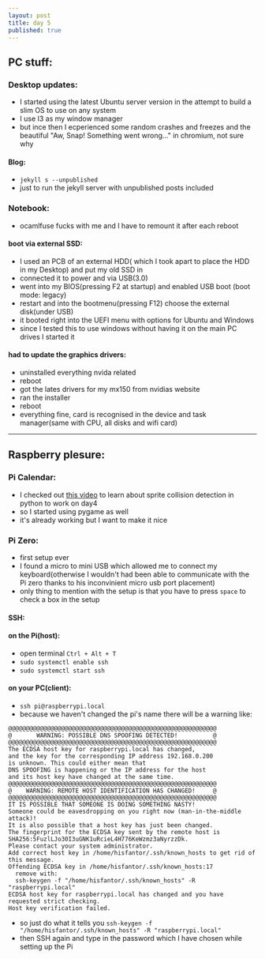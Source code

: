 ```yaml
---
layout: post
title: day 5
published: true
---
```


## PC stuff:
### Desktop updates:
* I started using the latest Ubuntu server version in the attempt to build a slim OS to use on any system
* I use I3 as my window manager 
* but ince then I ecperienced some random crashes and freezes and the beautiful "Aw, Snap! Something went wrong..." in chromium, not sure why

#### Blog:
* `jekyll s --unpublished`
* just to run the jekyll server with unpublished posts included

### Notebook:
* ocamlfuse fucks with me and I have to remount it after each reboot 

#### boot via external SSD:
* I used an PCB of an external HDD( which I took apart to place the HDD in my Desktop) and put my old SSD in
* connected it to power and via USB(3.0)
* went into my BIOS(pressing F2 at startup) and enabled USB boot (boot mode: legacy)
* restart and into the bootmenu(pressing F12) choose the external disk(under USB)
* it booted right into the UEFI menu with options for Ubuntu and Windows
* since I tested this to use windows without having it on the main PC drives I started it

#### had to update the graphics drivers:
* uninstalled everything nvida related
* reboot
* got the lates drivers for my mx150 from nvidias website
* ran the installer
* reboot
* everything fine, card is recognised in the device and task manager(same with CPU, all disks and wifi card)

---

## Raspberry plesure:
### Pi Calendar:
* I checked out [this video](https://www.youtube.com/watch?v=Idu8XfwKUao) to learn about sprite collision detection in python to work on day4
* so I started using pygame as well
* it's already working but I want to make it nice

### Pi Zero:
* first setup ever
* I found a micro to mini USB which allowed me to connect my keyboard(otherwise I wouldn't had been able to communicate with the Pi zero thanks to his inconvinient micro usb port placement)
* only thing to mention with the setup is that you have to press `space` to check a box in the setup 

#### SSH:
#### on the Pi(host):
* open terminal `Ctrl + Alt + T`
* `sudo systemctl enable ssh`
* `sudo systemctl start ssh`

#### on your PC(client):
* `ssh pi@raspberrypi.local` 
* because we haven't changed the pi's name there will be a warning like:

```
@@@@@@@@@@@@@@@@@@@@@@@@@@@@@@@@@@@@@@@@@@@@@@@@@@@@@@@@@@@
@       WARNING: POSSIBLE DNS SPOOFING DETECTED!          @
@@@@@@@@@@@@@@@@@@@@@@@@@@@@@@@@@@@@@@@@@@@@@@@@@@@@@@@@@@@
The ECDSA host key for raspberrypi.local has changed,
and the key for the corresponding IP address 192.168.0.200
is unknown. This could either mean that
DNS SPOOFING is happening or the IP address for the host
and its host key have changed at the same time.
@@@@@@@@@@@@@@@@@@@@@@@@@@@@@@@@@@@@@@@@@@@@@@@@@@@@@@@@@@@
@    WARNING: REMOTE HOST IDENTIFICATION HAS CHANGED!     @
@@@@@@@@@@@@@@@@@@@@@@@@@@@@@@@@@@@@@@@@@@@@@@@@@@@@@@@@@@@
IT IS POSSIBLE THAT SOMEONE IS DOING SOMETHING NASTY!
Someone could be eavesdropping on you right now (man-in-the-middle attack)!
It is also possible that a host key has just been changed.
The fingerprint for the ECDSA key sent by the remote host is
SHA256:5FuzlLJo30I3uGNK1uRcieL4H776KeWzmz3aNyrzzDk.
Please contact your system administrator.
Add correct host key in /home/hisfantor/.ssh/known_hosts to get rid of this message.
Offending ECDSA key in /home/hisfantor/.ssh/known_hosts:17
  remove with:
  ssh-keygen -f "/home/hisfantor/.ssh/known_hosts" -R "raspberrypi.local"
ECDSA host key for raspberrypi.local has changed and you have requested strict checking.
Host key verification failed.

```

* so just do what it tells you `ssh-keygen -f "/home/hisfantor/.ssh/known_hosts" -R "raspberrypi.local"`
* then SSH again and type in the password which I have chosen while setting up the Pi